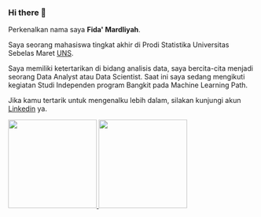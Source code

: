 ### Hi there 👋

Perkenalkan nama saya **Fida' Mardliyah**.

Saya seorang mahasiswa tingkat akhir di Prodi Statistika Universitas Sebelas Maret [UNS](https://statistika.mipa.uns.ac.id/).

Saya memiliki ketertarikan di bidang analisis data, saya bercita-cita menjadi seorang Data Analyst atau Data Scientist. Saat ini saya sedang mengikuti kegiatan Studi Independen program Bangkit pada Machine Learning Path.

Jika kamu tertarik untuk mengenalku lebih dalam, silakan kunjungi akun [Linkedin](https://www.linkedin.com/in/fida-mardliyah-3119b8143/) ya.

<p align="left">
<a href="https://github.com/fidamardliyah">
  <img height="180em" src="https://github-readme-stats-eight-theta.vercel.app/api?username=fidamardliyah&show_icons=true&theme=algolia&include_all_commits=true&count_private=true"/>
  <img height="180em" src="https://github-readme-stats-eight-theta.vercel.app/api/top-langs/?username=fidamardliyah&layout=compact&langs_count=8&theme=algolia"/>
</a>
</p>
<!--
**fidamardliyah/fidamardliyah** is a ✨ _special_ ✨ repository because its `README.md` (this file) appears on your GitHub profile.

Here are some ideas to get you started:

- 🔭 I’m currently working on ...
- 🌱 I’m currently learning ...
- 👯 I’m looking to collaborate on ...
- 🤔 I’m looking for help with ...
- 💬 Ask me about ...
- 📫 How to reach me: ...
- 😄 Pronouns: ...
- ⚡ Fun fact: ...
-->
